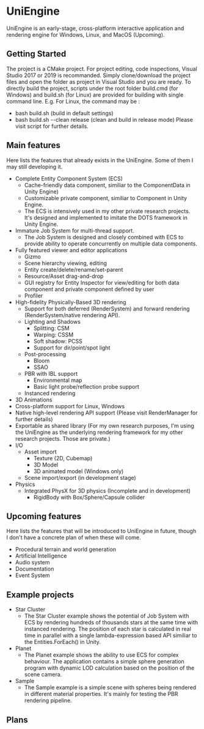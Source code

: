 # UniEngine

UniEngine is an early-stage, cross-platform interactive application and rendering engine for Windows, Linux, and MacOS (Upcoming). 

## Getting Started

The project is a CMake project. For project editing, code inspections, Visual Studio 2017 or 2019 is recommanded. Simply clone/download the project files and open the folder as project in Visual Studio and you are ready.
To directly build the project, scripts under the root folder build.cmd (for Windows) and build.sh (for Linux) are provided for building with single command line.
E.g. For Linux, the command may be :
 - bash build.sh (build in default settings)
 - bash build.sh --clean release (clean and build in release mode)
Please visit script for further details.

## Main features
Here lists the features that already exists in the UniEngine. Some of them I may still developing it.
 - Complete Entity Component System (ECS) 
    - Cache-friendly data component, similiar to the ComponentData in Unity Engine) 
    - Customizable private component, similiar to Component in Unity Engine. 
    - The ECS is intensively used in my other private research projects. It's designed and implemented to imitate the DOTS framework in Unity Engine.
 - Immature Job System for multi-thread support. 
    - The Job System is designed and closely combined with ECS to provide ability to operate concurrently on multiple data components.
 - Fully featured viewer and editor applications
    - Gizmo
    - Scene hierarchy viewing, editing
    - Entity create/delete/rename/set-parent
    - Resource/Asset drag-and-drop
    - GUI registry for Entity Inspector for view/editing for both data component and private component defined by user
    - Profiler
 - High-fidelity Physically-Based 3D rendering
    - Support for both deferred (RenderSystem) and forward rendering (RenderSystem/native rendering API).
    - Lighting and Shadows
       - Splitting: CSM
       - Warping: CSSM
       - Soft shadow: PCSS
       - Support for dir/point/spot light
    - Post-processing
       - Bloom
       - SSAO
    - PBR with IBL support
       - Environmental map
       - Basic light probe/reflection probe support
    - Instanced rendering
 - 3D Animations
 - Cross-platform support for Linux, Windows
 - Native high-level rendering API support (Please visit RenderManager for further details)
 - Exportable as shared library (For my own research purposes, I'm using the UniEngine as the underlying rendering framework for my other research projects. Those are private.)
 - I/O
    - Asset import
       - Texture (2D, Cubemap)
       - 3D Model
       - 3D animated model (Windows only)
    - Scene import/export (in development stage)
 - Physics
    - Integrated PhysX for 3D physics (Incomplete and in development)
       - RigidBody with Box/Sphere/Capsule collider
## Upcoming features
Here lists the features that will be introduced to UniEngine in future, though I don't have a concrete plan of when these will come.
- Procedural terrain and world generation
- Artificial Intelligence
- Audio system
- Documentation
- Event System
## Example projects
- Star Cluster
  - The Star Cluster example shows the potential of Job System with ECS by rendering hundreds of thousands stars at the same time with instanced rendering. The position of each star is calculated in real time in parallel with a single lambda-expression based API similiar to the Entities.ForEach() in Unity. 
- Planet
  - The Planet example shows the ability to use ECS for complex behaviour. The application contains a simple sphere generation program with dynamic LOD calculation based on the position of the scene camera.
- Sample
  - The Sample example is a simple scene with spheres being rendered in different material properties. It's mainly for testing the PBR rendering pipeline.
## Plans
